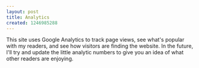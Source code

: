 ```yaml
---
layout: post
title: Analytics
created: 1246985288
---
```

This site uses Google Analytics to track page views, see what's popular with my readers, and see how visitors are finding the website. In the future, I'll try and update the little analytic numbers to give you an idea of what other readers are enjoying.
